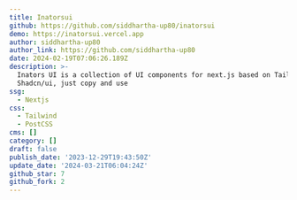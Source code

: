 ```yaml
---
title: Inatorsui
github: https://github.com/siddhartha-up80/inatorsui
demo: https://inatorsui.vercel.app
author: siddhartha-up80
author_link: https://github.com/siddhartha-up80
date: 2024-02-19T07:06:26.189Z
description: >-
  Inators UI is a collection of UI components for next.js based on Tailwind and
  Shadcn/ui, just copy and use
ssg:
  - Nextjs
css:
  - Tailwind
  - PostCSS
cms: []
category: []
draft: false
publish_date: '2023-12-29T19:43:50Z'
update_date: '2024-03-21T06:04:24Z'
github_star: 7
github_fork: 2
---
```

